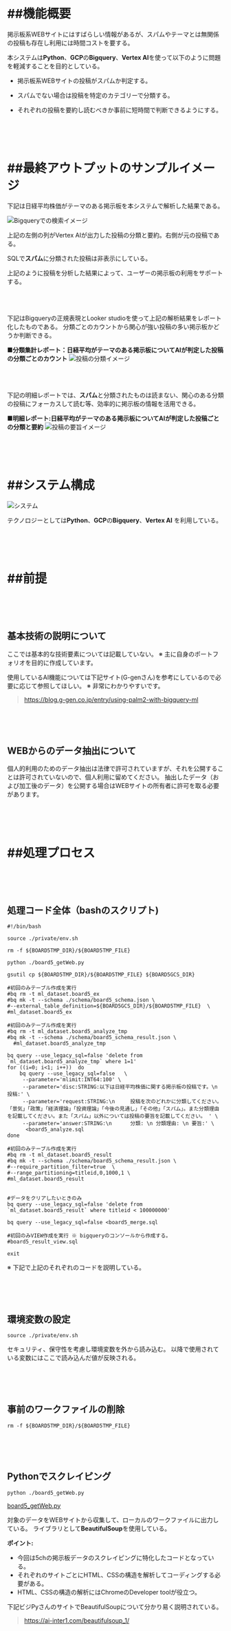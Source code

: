 


<br><br><br> 
# ##機能概要

掲示板系WEBサイトにはすばらしい情報があるが、スパムやテーマとは無関係の投稿も存在し利用には時間コストを要する。

本システムは**Python**、**GCP**の**Bigquery**、**Vertex AI**を使って以下のように問題を軽減することを目的としている。


- 掲示板系WEBサイトの投稿がスパムか判定する。

- スパムでない場合は投稿を特定のカテゴリーで分類する。

- それぞれの投稿を要約し読むべきか事前に短時間で判断できるようにする。


<br><br><br> 
# ##最終アウトプットのサンプルイメージ
下記は日経平均株価がテーマのある掲示板を本システムで解析した結果である。

![Bigqueryでの検索イメージ](./img/analyze_ret.jpg)

上記の左側の列がVertex AIが出力した投稿の分類と要約。右側が元の投稿である。

SQLで**スパム**に分類された投稿は非表示にしている。

上記のように投稿を分析した結果によって、ユーザーの掲示板の利用をサポートする。




<br><br><br> 
下記はBigqueryの正規表現とLooker studioを使って上記の解析結果をレポート化したものである。
分類ごとのカウントから関心が強い投稿の多い掲示板かどうか判断できる。

**■分類集計レポート：日経平均がテーマのある掲示板についてAIが判定した投稿の分類ごとのカウント**
![投稿の分類イメージ](./img/提示版分類集計.jpg)

<br><br><br> 
下記の明細レポートでは、**スパム**と分類されたものは読まない、関心のある分類の投稿にフォーカスして読む等、効率的に掲示板の情報を活用できる。

**■明細レポート:日経平均がテーマのある掲示板についてAIが判定した投稿ごとの分類と要約**
![投稿の要旨イメージ](./img/掲示板分析詳細.jpg)


<br><br><br> 
# ##システム構成

![システム](./img/BigqueryML_and_Python.jpg)

テクノロジーとしては**Python**、**GCP**の**Bigquery**、**Vertex AI** を利用している。


<br><br><br> 
# ##前提

<br><br><br> 
## 基本技術の説明について
ここでは基本的な技術要素については記載していない。
※ 主に自身のポートフォリオを目的に作成しています。

使用しているAI機能については下記サイト(G-genさん)を参考にしているので必要に応じて参照してほしい。
※ 非常にわかりやすいです。

> https://blog.g-gen.co.jp/entry/using-palm2-with-bigquery-ml

<br><br><br> 
## WEBからのデータ抽出について
個人的利用のためのデータ抽出は法律で許可されていますが、それを公開することは許可されていないので、個人利用に留めてください。
抽出したデータ（および加工後のデータ）を公開する場合はWEBサイトの所有者に許可を取る必要があります。



<br><br><br> 
# ##処理プロセス

<br><br><br> 
## 処理コード全体（bashのスクリプト)
```
#!/bin/bash

source ./private/env.sh

rm -f ${BOARD5TMP_DIR}/${BOARD5TMP_FILE}

python ./board5_getWeb.py

gsutil cp ${BOARD5TMP_DIR}/${BOARD5TMP_FILE} ${BOARD5GCS_DIR}

#初回のみテーブル作成を実行
#bq rm -t ml_dataset.board5_ex
#bq mk -t --schema ./schema/board5_schema.json \
#--external_table_definition=${BOARD5GCS_DIR}/${BOARD5TMP_FILE}  \
#ml_dataset.board5_ex

#初回のみテーブル作成を実行
#bq rm -t ml_dataset.board5_analyze_tmp
#bq mk -t --schema ./schema/board5_schema_result.json \
  #ml_dataset.board5_analyze_tmp

bq query --use_legacy_sql=false 'delete from `ml_dataset.board5_analyze_tmp` where 1=1'
for ((i=0; i<1; i++))  do  
	bq query --use_legacy_sql=false   \
	 --parameter='mlimit:INT64:100' \
	 --parameter='disc:STRING:以下は日経平均株価に関する掲示板の投稿です。\n      投稿:' \
	 --parameter='request:STRING:\n     投稿を次のどれかに分類してください。「景気」「政策」「経済理論」「投資理論」「今後の見通し」「その他」「スパム」。また分類理由を記載してください。また「スパム」以外については投稿の要旨を記載してください。 ' \
	 --parameter='answer:STRING:\n      分類: \n 分類理由: \n 要旨:' \
	  <board5_analyze.sql
done 

#初回のみテーブル作成を実行
#bq rm -t ml_dataset.board5_result
#bq mk -t --schema ./schema/board5_schema_result.json \
#--require_partition_filter=true  \
#--range_partitioning=titleid,0,1000,1 \
#ml_dataset.board5_result


#データをクリアしたいときのみ
bq query --use_legacy_sql=false 'delete from `ml_dataset.board5_result` where titleid < 100000000'

bq query --use_legacy_sql=false <board5_merge.sql

#初回のみVIEW作成を実行 ※ bigqueryのコンソールから作成する。
#board5_result_view.sql 

exit

```
※ 下記で上記のそれぞれのコードを説明している。



<br><br><br> 
## 環境変数の設定
```
source ./private/env.sh
```

セキュリティ、保守性を考慮し環境変数を外から読み込む。
以降で使用されている変数にはここで読み込んだ値が反映される。

<br><br><br> 
## 事前のワークファイルの削除
```
rm -f ${BOARD5TMP_DIR}/${BOARD5TMP_FILE}
```

<br><br><br> 
## Pythonでスクレイピング

```
python ./board5_getWeb.py
```
[board5_getWeb.py](./board5_getWeb.py)



対象のデータをWEBサイトから収集して、ローカルのワークファイルに出力している。
ライブラリとして**BeautifulSoup**を使用している。

**ポイント:**

- 今回は5chの掲示板データのスクレイピングに特化したコードとなっている。
- それぞれのサイトごとにHTML、CSSの構造を解析してコーディングする必要がある。
- HTML、CSSの構造の解析にはChromeのDeveloper toolが役立つ。

下記ビジPyさんのサイトでBeautifulSoupについて分かり易く説明されている。
> https://ai-inter1.com/beautifulsoup_1/

<br><br><br> 
   
   
   
   
   
## 上記で取得したワークファイルをGCSにロード
```
gsutil cp ${BOARD5TMP_DIR}/${BOARD5TMP_FILE} ${BOARD5GCS_DIR}
  
```
<br><br><br> 
  
  
## Bigqueryの外部データ連携機能でGCSのワークファイルを直接参照する外部テーブルを作成する。


※ 初回のみ実行する。
```
bq rm -t ml_dataset.board5_ex
bq mk -t --schema ./schema/board5_schema.json \
--external_table_definition=${BOARD5GCS_DIR}/${BOARD5TMP_FILE}  \
ml_dataset.board5_ex
```

[スキーマ情報:schema_5chboard.json](./schema/board5_schema.json)

スキーマ情報から外部テーブルを作成する。
上記でGCSにコピーした掲示板のcsvファイルをソースとした外部テーブルを作成している。


<br><br><br> 

## 解析結果を一時補完するワークテーブルを作成

※ 初回のみ実行する。

```
bq rm -t ml_dataset.board5_analyze_tmp
bq mk -t --schema ./schema/board5_schema_result.json \
  ml_dataset.board5_analyze_tmp
```

[スキーマ情報:board5_schema_result.json](./schema/board5_schema_result.json)

<br><br><br> 

## Bigquery MLで 解析実行とワークテーブルに投入

```
bq query --use_legacy_sql=false 'delete from `ml_dataset.board5_analyze_tmp` where 1=1'

for ((i=0; i<5; i++))  do  
	bq query --use_legacy_sql=false   \
	 --parameter='mlimit:INT64:10' \
	 --parameter='request:STRING:以下はアーリーリタイアに関する掲示板の投稿です。次のどれかに分類してください。「節税」「生活費」「投資」「資産運用」「過ごし方」「リタイア成功の条件」「リタイアのリスク」「その他」「スパム」。また分類理由を記載してください。また「スパム」以外については要旨を記載してください。 \n 投稿:' \
	 --parameter='category:STRING:\n 分類: \n 分類理由: \n 要旨:' \
	  <board5_analyze.sql
	  <board5_analyze.sql
done 
```

[Vertex AIと連携するSQL:board5_analyze.sql](./board5_analyze.sql)

**ポイント：**

- 外部テーブルからSelectしたデータをBigquery ML(Vertex AI)で解析して結果を上記で作成した
一時テーブルにロードしている。
- 一度に大量に処理をするとVertex AIのリソースオーバーで異常終了してしまうので分割して処理をしている。
- パラメーターでAIにプロンプトから指示する内容を渡している。内容はそれぞれの掲示板のテーマに合わせて考える必要がある。ここでは、分類と要約をお願いしている。
- NOT EXISTS句で既に処理したデータはスキップしている。効率的ではないがそれほど大量データではないので保守性を考えるとこの方式が良いと判断した。

<br><br><br> 

## 解析結果を蓄積するテーブルを作成

※ 初回のみ実行する。

```
bq rm -t ml_dataset.board5_result
bq mk -t --schema ./schema/board5_schema_result.json \
  --require_partition_filter=true  \
  --range_partitioning=titleid,0,1000,1 \
  ml_dataset.board5_result
```
**ポイント** 

- 解析結果を蓄積することから大量データとなる可能性がある。対策としてパーティションテーブルを採用している。
- パーティションキーは上記のスクレイピングで掲示板タイトルからハッシュ関数で生成したTitleidとしている。

<br><br><br> 
## 解析結果をテーブルにマージで投入or更新

```
bq query --use_legacy_sql=false <board5_merge.sql
```

[投入or更新をするMerge用SQL:board5_merge.sql](./board5_merge.sql)

マージ文で既に存在する場合は上書き、新規の場合は投入している。

**ポイント**

- マージ分で対象を絞り込むときにBigqueryはインデックスが使えない。ここでパーティションが負荷軽減に貢献する。

<br><br><br> 
## ViewによりAIの解析結果を見易くする。

[View:board5_result_view.sql](./board5_result_view.sql)

上記VIEW作成スクリプトをBigqueryのコンソールから実行する。

AIが出力した情報には統一性がなかったり、余分な文字が含まれていたりする。
レポート化し易いようにこれらをBigqueryの正規表現を使って補正している。


<br><br><br> 
<br><br><br> 
<br><br><br> 
# ##環境セットアップ
Centos9にPythonの実行環境、GCPにBigquery MLの実行環境を構築する。
尚、Python、Google cloud sdk の基本的なセットアップは完了していることを前提としている。


## Setup Python virtul env 
```
cd ../env
python3.9 -m venv scraping
source ./scraping/bin/activate

pip install --upgrade pip
pip install  requests
pip install  bs4
pip install  pandas 
pip install  html5lib

deactivate

```

<br><br><br> 
## Python debug

デバッグのコードも記載しておく

```
python -m pdb  exsample.py 
#p(変数)
#pp(変数)
#b ブレイクする行番号
#c #コンティニュー
#pp(article[5].prettify())

```


<br><br><br> 
## Setup Bigquery for vertex

Connection を作成する
```
bq mk --connection \
    --location=${LOCATION} \
     --project_id=${PROJECT_ID} \
    --connection_type=CLOUD_RESOURCE ${CONNECTION_ID}
```

利用されるサービスアカウントの表示
```
bq show --connection ${PROJECT_ID}.${LOCATION}.${CONNECTION_ID}
```

サービスアカウントへの権限設定
```
gcloud projects add-iam-policy-binding ${PROJECT_ID} \
    --member="serviceAccount:${SERVICE_ACCOUNT_ID}" \
    --role="roles/aiplatform.user"
```

MLモデル作成。Bigqueryコンソールで実行する。
```
CREATE OR REPLACE MODEL ml_dataset.lang_model_v1
  REMOTE WITH CONNECTION `us-central1.con-pro-ml-for-bq`
  OPTIONS (remote_service_type = 'CLOUD_AI_LARGE_LANGUAGE_MODEL_V1');
```
